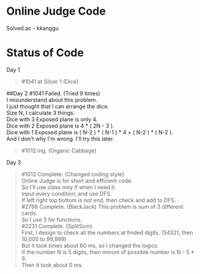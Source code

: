 Online Judge Code
================================

Solved.ac - kkanggu



# Status of Code

Day 1
>#1041 at Silver 1 (Dice)

##Day 2
#1041 Failed. (Tried 9 times)   
    I misunderstand about this problem.   
    I just thought that I can arrange the dice.   
    Size N, I calculate 3 things.   
    Dice with 3 Exposed plane is only 4.   
    Dice with 2 Exposed plane is 4 * ( 2N - 3 ).   
    Dice with 1 Exposed plane is ( N-2 ) * ( N-1 ) * 4 + ( N-2 ) * ( N-2 ).   
    And I don't why I'm wrong. I'll try this later.   
>#1012 ing. (Organic Cabbage)

Day 3
>#1012 Complete. (Changed coding style)   
>Online Judge is for short and efficient code.   
>So I'll use class only if when I need it.   
>Input every condition, and use DFS.   
>If left right top bottom is not end, then check and add to DFS.   
>#2798 Complete. (BlackJack)
>This problem is sum of 3 different cards.   
>So I use 3 for functions.   
>#2231 Complete. (SplitSum)   
>First, I design to check all the numbers at finded digits. (54321, then 10,000 to 99,999)   
>But it took times about 60 ms, so I changed the logics.   
>If the number N is 5 digits, then minum of possible number is N - 5 * 9.   
>Then it took about 0 ms.
